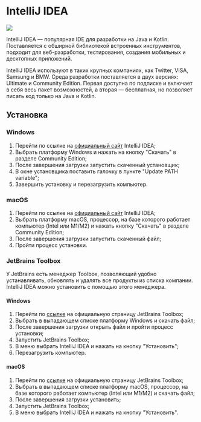 # IntelliJ IDEA

![](https://raw.githubusercontent.com/qa-guru/knowledge-base/main/img/tools-java/IntelliJ-IDEA/intelliJ-IDEA-banner-1.jpg)

IntelliJ IDEA — популярная IDE для разработки на Java и Kotlin. Поставляется с обширной библиотекой встроенных инструментов, подходит для веб-разработки, тестирования, создания мобильных и десктопных приложений.

IntelliJ IDEA используют в таких крупных компаниях, как Twitter, VISA, Samsung и BMW. Среда разработки поставляется в двух версиях: Ultimate и Community Edition. Первая доступна по подписке и включает в себя весь пакет возможностей, а вторая — бесплатная, но позволяет писать код только на Java и Kotlin.

## Установка

### Windows
1. Перейти по ссылке на [официальный сайт](https://www.jetbrains.com/ru-ru/idea/download/#section=mac) IntelliJ IDEA;
2. Выбрать платформу Windows и нажать на кнопку "Скачать" в разделе Community Edition;
3. После завершения загрузки запустить скаченный установщик;
4. В окне установщика поставить галочку в пункте "Update PATH variable";
5. Завершить установку и перезагрузить компьютер.


### macOS
1. Перейти по ссылке на [официальный сайт](https://www.jetbrains.com/ru-ru/idea/download/#section=mac) IntelliJ IDEA;
2. Выбрать платформу macOS, процессор, на базе которого работает компьютер (Intel или M1/M2) и нажать кнопку "Скачать" в разделе Community Edition;
3. После завершения загрузки запустить скаченный файл;
4. Пройти процесс установки.

### JetBrains Toolbox
У JetBrains есть менеджер Toolbox, позволяющий удобно устанавливать, обновлять и удалять все продукты из списка компании. IntelliJ IDEA можно установить с помощью этого менеджера.

#### Windows
1. Перейти по [ссылке](https://www.jetbrains.com/toolbox-app/) на официальную страницу JetBrains Toolbox;
2. Выбрать в выпадающем списке платформу Windows и скачать файл;
3. После завершения загрузки открыть файл и пройти процесс установки;
4. Запустить JetBrains Toolbox;
5. В меню выбрать IntelliJ IDEA и нажать на кнопку "Установить";
6. Перезагрузить компьютер.

#### macOS
1. Перейти по [ссылке](https://www.jetbrains.com/toolbox-app/) на официальную страницу JetBrains Toolbox;
2. Выбрать в выпадающем списке платформу macOS, процессор, на базе которого работает компьютер (Intel или M1/M2) и скачать файл;
3. После завершения загрузки установить;
4. Запустить JetBrains Toolbox;
5. В меню выбрать IntelliJ IDEA и нажать на кнопку "Установить".
